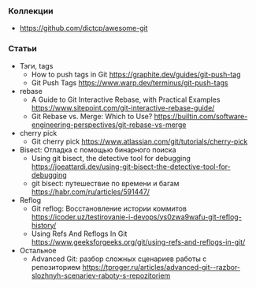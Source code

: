 ### Коллекции

- https://github.com/dictcp/awesome-git

### Статьи

- Тэги, tags
    - How to push tags in Git https://graphite.dev/guides/git-push-tag
    - Git Push Tags https://www.warp.dev/terminus/git-push-tags
- rebase
    - A Guide to Git Interactive Rebase, with Practical Examples https://www.sitepoint.com/git-interactive-rebase-guide/
    - Git Rebase vs. Merge: Which to Use? https://builtin.com/software-engineering-perspectives/git-rebase-vs-merge
- cherry pick
    - Git cherry pick https://www.atlassian.com/git/tutorials/cherry-pick
- Bisect: Отладка с помощью бинарного поиска
    - Using git bisect, the detective tool for debugging https://joeattardi.dev/using-git-bisect-the-detective-tool-for-debugging
    - git bisect: путешествие по времени и багам https://habr.com/ru/articles/591447/
- Reflog
    - Git reflog: Восстановление истории коммитов https://icoder.uz/testirovanie-i-devops/ys0zwa9wafu-git-reflog-history/
    - Using Refs And Reflogs In Git https://www.geeksforgeeks.org/git/using-refs-and-reflogs-in-git/
- Остальное
    - Advanced Git: разбор сложных сценариев работы с репозиторием https://tproger.ru/articles/advanced-git--razbor-slozhnyh-scenariev-raboty-s-repozitoriem